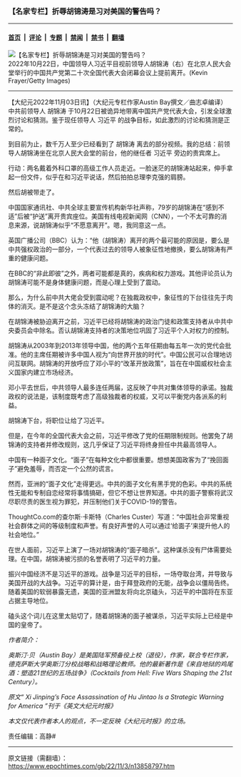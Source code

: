 ### 【名家专栏】折辱胡锦涛是习对美国的警告吗？

---

#### [首页](../../../..?n13858797) &nbsp;|&nbsp; [评论](../../../../../epoch-comment?n13858797) &nbsp;|&nbsp; [专题](../../../../../epoch-special?n13858797) &nbsp;|&nbsp; [禁闻](../../../../../epoch-news?n13858797) &nbsp;|&nbsp; [禁书](../../../../../books?n13858797) &nbsp;|&nbsp; [翻墙](https://github.com/gfw-breaker/nogfw/blob/master/README.md?n13858797)


<div><img alt="【名家专栏】折辱胡锦涛是习对美国的警告吗？" class="attachment-djy_600_400 size-djy_600_400 wp-post-image" src="https://i.epochtimes.com/assets/uploads/2022/11/id13858805-GettyImages-1435498612-700x420-600x400.jpg"/>
<div class="caption">
 2022年10月22日，中国领导人习近平目视前领导人胡锦涛（右）在北京人民大会堂举行的中国共产党第二十次全国代表大会闭幕会议上提前离开。(Kevin Frayer/Getty Images)
</div></div><hr/><div class="post_content" id="artbody" itemprop="articleBody">
 <!-- article content begin -->
 <p>
  【大纪元2022年11月03日讯】（大纪元专栏作家Austin Bay撰文／曲志卓编译）中共前领导人
  <ok href="https://www.epochtimes.com/gb/tag/%E8%83%A1%E9%94%A6%E6%B6%9B.html">
   胡锦涛
  </ok>
  于10月22日被诡异地带离中国共产党代表大会，引发全球激烈讨论和猜测。鉴于现任领导人
  <ok href="https://www.epochtimes.com/gb/tag/%E4%B9%A0%E8%BF%91%E5%B9%B3.html">
   习近平
  </ok>
  的战争目标，如此激烈的讨论和猜测是正常的。
 </p>
 <p>
  到目前为止，数千万人至少已经看到了
  <ok href="https://www.epochtimes.com/gb/tag/%E8%83%A1%E9%94%A6%E6%B6%9B.html">
   胡锦涛
  </ok>
  离去的部分视频。我的总结：前领导人胡锦涛坐在北京人民大会堂的前台，他的继任者
  <ok href="https://www.epochtimes.com/gb/tag/%E4%B9%A0%E8%BF%91%E5%B9%B3.html">
   习近平
  </ok>
  旁边的贵宾席上。
 </p>
 <p>
  行动：两名戴着外科口罩的高级工作人员走近。一脸迷茫的胡锦涛站起来，伸手拿起一份文件，似乎在和习近平说话，然后拍拍总理李克强的肩膀。
 </p>
 <p>
  然后胡被带走了。
 </p>
 <p>
  中国国家通讯社、中共全球主要宣传机构新华社声称，79岁的胡锦涛在“感到不适”后被“护送”离开贵宾座位。美国有线电视新闻网（CNN），一个不太可靠的消息来源，说胡锦涛似乎“不愿意离开”。嗯，我同意这一点。
 </p>
 <p>
  英国广播公司（BBC）认为：“他（胡锦涛）离开的两个最可能的原因是，要么是中共强权政治的一部分，一个代表过去的领导人被象征性地撤换，要么胡锦涛有严重的健康问题。
 </p>
 <p>
  在BBC的“非此即彼”之外，两者可能都是真的，疾病和权力游戏。其他评论员认为胡锦涛可能不是身体健康问题，而是心理上受到了震动。
 </p>
 <p>
  那么，为什么前中共大佬会受到震动呢？在独裁政权中，象征性的下台往往先于肉体的消灭。是不是这个念头冻结了胡锦涛的大脑？
 </p>
 <p>
  在胡锦涛被胁迫离开之前，习近平已经将胡锦涛的政治门徒和政策支持者从中共中央委员会中除名。否认胡锦涛支持者的决策地位巩固了习近平个人对权力的控制。
 </p>
 <p>
  胡锦涛从2003年到2013年领导中国，他的两个五年任期由每五年一次的党代会批准。他的主席任期被许多中国人视为“向世界开放的时代”。中国公民可以合理地访问互联网。胡锦涛的开放呼应了邓小平的“改革开放政策”，旨在在中国威权社会主义国家内建立市场经济。
 </p>
 <p>
  邓小平去世后，中共领导人最多连任两届，这反映了中共对集体领导的承诺。独裁政权的说法是，该制度既考虑了高级独裁者的权威，又可以平衡党内各派系的利益。
 </p>
 <p>
  胡锦涛下台，将职位让给了习近平。
 </p>
 <p>
  但是，在今年的全国代表大会之前，习近平修改了党的任期限制规则。他罢免了胡锦涛的支持者并修改规则，这几乎保证了习近平将终身担任中共最高领导人。
 </p>
 <p>
  中国有一种面子文化。“面子”在每种文化中都很重要。想想美国政客为了“挽回面子”避免羞辱，而否定一个公然的谎言。
 </p>
 <p>
  然而，亚洲的“面子文化”走得更远。中共的面子文化有黑手党的色彩。中共的系统性无能和专制自恋经常将事情搞砸，但它不想让世界知道。中共的面子警察将武汉尽职尽责的医生视为罪犯，并压制他们关于COVID-19的警告。
 </p>
 <p>
  ThoughtCo.com的查尔斯‧卡斯特（Charles Custer）写道：“中国社会非常重视社会群体之间的等级制度和声誉。有良好声誉的人可以通过‘给面子’来提升他人的社会地位。”
 </p>
 <p>
  在世人面前，习近平上演了一场对胡锦涛的“面子暗杀”。这种谋杀没有尸体需要处理。在中国，胡锦涛被污损的名誉表明了习近平的力量。
 </p>
 <p>
  振兴中国经济不是习近平的游戏。战争是习近平的目标，一场夺取台湾，并导致与美国开战的大战争。习近平的算计是，由于拜登政府的无能，战争会以僵局告终。随着美国的软弱暴露无遗，美国的亚洲盟友将向北京磕头，习近平的中国将在东亚占据主导地位。
 </p>
 <p>
  磕头这个词儿在这里太贴切了，随着胡锦涛的面子被谋杀，习近平实际上已经是中国的皇帝了。
 </p>
 <p>
  <em>
   作者简介：
  </em>
 </p>
 <p>
  <em>
   奥斯汀‧贝（Austin Bay）是美国陆军预备役上校（退役），作家，联合专栏作家，德克萨斯大学奥斯汀分校战略和战略理论教师。他的最新著作是《来自地狱的鸡尾酒：塑造21世纪的五场战争》（Cocktails from Hell: Five Wars Shaping the 21st Century）。
  </em>
 </p>
 <p>
  <em>
   原文“
   <ok href="https://www.theepochtimes.com/xi-jinpings-face-assassination-of-hu-jintao-is-a-strategic-warning-for-america_4825188.html">
    Xi Jinping’s Face Assassination of Hu Jintao Is a Strategic Warning for America
   </ok>
   ”刊于《英文大纪元时报》
  </em>
 </p>
 <p>
  <em>
   本文仅代表作者本人的观点，不一定反映《大纪元时报》的立场。
  </em>
 </p>
 <p>
  责任编辑：高静#
 </p>
 <!-- article content end -->
 <div id="below_article_ad">
 </div>
</div>


---

原文链接（需翻墙）：https://www.epochtimes.com/gb/22/11/3/n13858797.htm